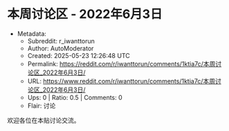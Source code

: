 # 本周讨论区 - 2022年6月3日

- Metadata:
  - Subreddit: r_iwanttorun
  - Author: AutoModerator
  - Created: 2025-05-23 12:26:48 UTC
  - Permalink: https://reddit.com/r/iwanttorun/comments/1ktia7c/本周讨论区_2022年6月3日/
  - URL: https://www.reddit.com/r/iwanttorun/comments/1ktia7c/本周讨论区_2022年6月3日/
  - Ups: 0 | Ratio: 0.5 | Comments: 0
  - Flair: 讨论


欢迎各位在本贴讨论交流。

